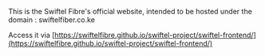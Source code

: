 This is the Swiftel Fibre's official website, intended to be hosted under the domain : swiftelfiber.co.ke

Access it via [https://swiftelfibre.github.io/swiftel-project/swiftel-frontend/](https://swiftelfibre.github.io/swiftel-project/swiftel-frontend/)
